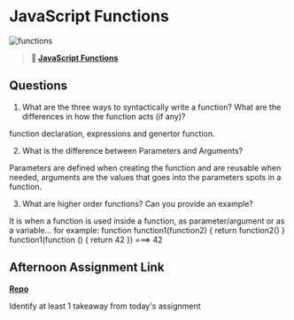 # JavaScript Functions

![functions](https://bcw.blob.core.windows.net/public/img/function-anatomy.jpg)

> **📖 [JavaScript Functions](https://codeworksacademy.com/fs-student-guide/resources/wk2/02-Functions)**

## Questions

1. What are the three ways to syntactically write a function? What are the differences in how the function acts (if any)?

function declaration, expressions and genertor function.

2. What is the difference between Parameters and Arguments?

Parameters are defined when creating the function and are reusable when needed, arguments are the values that goes into the parameters spots in a function.

3. What are higher order functions? Can you provide an example?

It is when a function is used inside a function, as parameter/argument or as a variable... for example:
function function1(function2) {
  return function2()
}
function1(function () { return 42 })  ===> 42

## Afternoon Assignment Link

**[Repo](https://github.com/JoaoLucasMelo/witwics-2)**

Identify at least 1 takeaway from today's assignment
